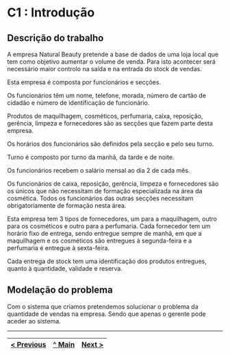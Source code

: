 # C1 : Introdução


## Descrição do trabalho

A empresa Natural Beauty pretende a base de dados de uma loja local que tem como objetivo aumentar o volume de venda. Para isto acontecer será necessário maior controlo na saída e na entrada do stock de vendas. 

Esta empresa é composta por funcionários e secções.

Os funcionários têm um nome, telefone, morada, número de cartão de cidadão e número de identificação de funcionário.

Produtos de maquilhagem, cosméticos, perfumaria, caixa, reposição, gerência, limpeza e fornecedores são as secções que fazem parte desta empresa.  

Os horários dos funcionários são definidos pela secção e pelo seu turno.

Turno é composto por turno da manhã, da tarde e de noite.

Os funcionários recebem o salário mensal ao dia 2 de cada mês. 

Os funcionários de caixa, reposição, gerência, limpeza e fornecedores são os únicos que não necessitam de formação especializada na área da cosmética. Todos os funcionários das outras secções necessitam obrigatoriamente de formação nesta área. 

Esta empresa tem 3 tipos de fornecedores, um para a maquilhagem, outro para os cosméticos e outro para a perfumaria. Cada fornecedor tem um horário fixo de entrega, sendo entregue sempre de manhã, em que a maquilhagem e os cosméticos são entregues à segunda-feira e a perfumaria é entregue à sexta-feira.

 Cada entrega de stock tem uma identificação dos produtos entregues, quanto à quantidade, validade e reserva. 


## Modelação do problema

Com o sistema que criamos pretendemos solucionar o problema da quantidade de vendas na empresa. Sendo que apenas o gerente pode aceder ao sistema. 


---
[< Previous](rei00.md) | [^ Main](https://github.com/tcm21-SIBD01/reportSIBD01) | [Next >](rei02.md)
:--- | :---: | ---: 
